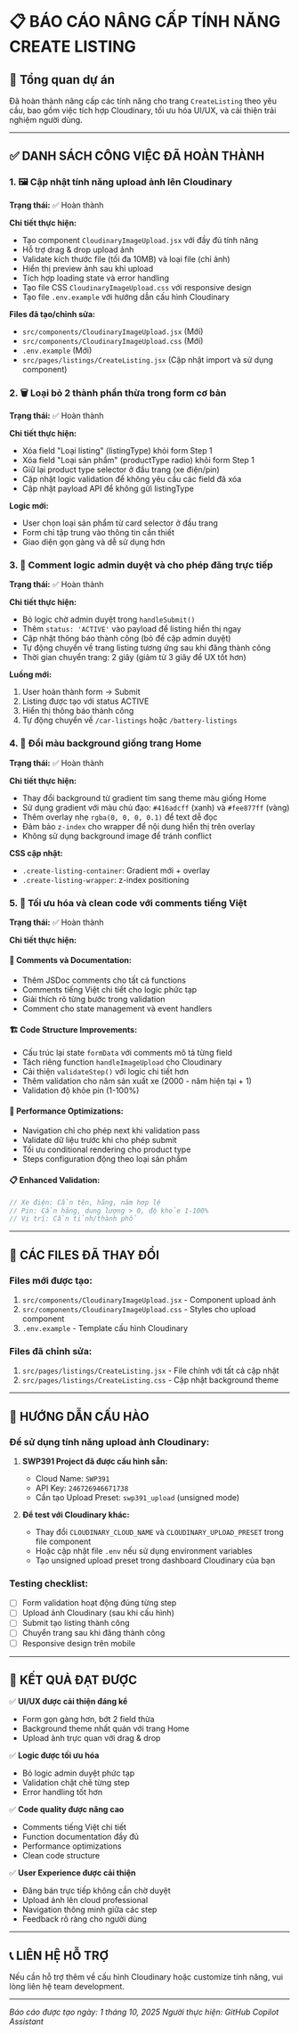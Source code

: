 # 📋 BÁO CÁO NÂNG CẤP TÍNH NĂNG CREATE LISTING

## 🎯 Tổng quan dự án
Đã hoàn thành nâng cấp các tính năng cho trang `CreateListing` theo yêu cầu, bao gồm việc tích hợp Cloudinary, tối ưu hóa UI/UX, và cải thiện trải nghiệm người dùng.

---

## ✅ DANH SÁCH CÔNG VIỆC ĐÃ HOÀN THÀNH

### 1. 🖼️ Cập nhật tính năng upload ảnh lên Cloudinary
**Trạng thái:** ✅ Hoàn thành

**Chi tiết thực hiện:**
- Tạo component `CloudinaryImageUpload.jsx` với đầy đủ tính năng
- Hỗ trợ drag & drop upload ảnh
- Validate kích thước file (tối đa 10MB) và loại file (chỉ ảnh)
- Hiển thị preview ảnh sau khi upload
- Tích hợp loading state và error handling
- Tạo file CSS `CloudinaryImageUpload.css` với responsive design
- Tạo file `.env.example` với hướng dẫn cấu hình Cloudinary

**Files đã tạo/chỉnh sửa:**
- `src/components/CloudinaryImageUpload.jsx` (Mới)
- `src/components/CloudinaryImageUpload.css` (Mới)
- `.env.example` (Mới)
- `src/pages/listings/CreateListing.jsx` (Cập nhật import và sử dụng component)

### 2. 🗑️ Loại bỏ 2 thành phần thừa trong form cơ bản
**Trạng thái:** ✅ Hoàn thành

**Chi tiết thực hiện:**
- Xóa field "Loại listing" (listingType) khỏi form Step 1
- Xóa field "Loại sản phẩm" (productType radio) khỏi form Step 1
- Giữ lại product type selector ở đầu trang (xe điện/pin)
- Cập nhật logic validation để không yêu cầu các field đã xóa
- Cập nhật payload API để không gửi listingType

**Logic mới:**
- User chọn loại sản phẩm từ card selector ở đầu trang
- Form chỉ tập trung vào thông tin cần thiết
- Giao diện gọn gàng và dễ sử dụng hơn

### 3. 💭 Comment logic admin duyệt và cho phép đăng trực tiếp
**Trạng thái:** ✅ Hoàn thành

**Chi tiết thực hiện:**
- Bỏ logic chờ admin duyệt trong `handleSubmit()`
- Thêm `status: 'ACTIVE'` vào payload để listing hiển thị ngay
- Cập nhật thông báo thành công (bỏ đề cập admin duyệt)
- Tự động chuyển về trang listing tương ứng sau khi đăng thành công
- Thời gian chuyển trang: 2 giây (giảm từ 3 giây để UX tốt hơn)

**Luồng mới:**
1. User hoàn thành form → Submit
2. Listing được tạo với status ACTIVE
3. Hiển thị thông báo thành công
4. Tự động chuyển về `/car-listings` hoặc `/battery-listings`

### 4. 🎨 Đổi màu background giống trang Home
**Trạng thái:** ✅ Hoàn thành

**Chi tiết thực hiện:**
- Thay đổi background từ gradient tím sang theme màu giống Home
- Sử dụng gradient với màu chủ đạo: `#416adcff` (xanh) và `#fee877ff` (vàng)
- Thêm overlay nhẹ `rgba(0, 0, 0, 0.1)` để text dễ đọc
- Đảm bảo `z-index` cho wrapper để nội dung hiển thị trên overlay
- Không sử dụng background image để tránh conflict

**CSS cập nhật:**
- `.create-listing-container`: Gradient mới + overlay
- `.create-listing-wrapper`: z-index positioning

### 5. 🧹 Tối ưu hóa và clean code với comments tiếng Việt
**Trạng thái:** ✅ Hoàn thành

**Chi tiết thực hiện:**

#### 📝 Comments và Documentation:
- Thêm JSDoc comments cho tất cả functions
- Comments tiếng Việt chi tiết cho logic phức tạp
- Giải thích rõ từng bước trong validation
- Comment cho state management và event handlers

#### 🏗️ Code Structure Improvements:
- Cấu trúc lại state `formData` với comments mô tả từng field
- Tách riêng function `handleImageUpload` cho Cloudinary
- Cải thiện `validateStep()` với logic chi tiết hơn
- Thêm validation cho năm sản xuất xe (2000 - năm hiện tại + 1)
- Validation độ khỏe pin (1-100%)

#### 🎯 Performance Optimizations:
- Navigation chỉ cho phép next khi validation pass
- Validate dữ liệu trước khi cho phép submit
- Tối ưu conditional rendering cho product type
- Steps configuration động theo loại sản phẩm

#### 📋 Enhanced Validation:
```javascript
// Xe điện: Cần tên, hãng, năm hợp lệ
// Pin: Cần hãng, dung lượng > 0, độ khỏe 1-100%
// Vị trí: Cần tỉnh/thành phố
```

---

## 📁 CÁC FILES ĐÃ THAY ĐỔI

### Files mới được tạo:
1. `src/components/CloudinaryImageUpload.jsx` - Component upload ảnh
2. `src/components/CloudinaryImageUpload.css` - Styles cho upload component  
3. `.env.example` - Template cấu hình Cloudinary

### Files đã chỉnh sửa:
1. `src/pages/listings/CreateListing.jsx` - File chính với tất cả cập nhật
2. `src/pages/listings/CreateListing.css` - Cập nhật background theme

---

## 🔧 HƯỚNG DẪN CẤU HÀO

### Để sử dụng tính năng upload ảnh Cloudinary:
1. **SWP391 Project đã được cấu hình sẵn:**
   - Cloud Name: `SWP391`
   - API Key: `246726946671738` 
   - Cần tạo Upload Preset: `swp391_upload` (unsigned mode)

2. **Để test với Cloudinary khác:**
   - Thay đổi `CLOUDINARY_CLOUD_NAME` và `CLOUDINARY_UPLOAD_PRESET` trong file component
   - Hoặc cập nhật file `.env` nếu sử dụng environment variables
   - Tạo unsigned upload preset trong dashboard Cloudinary của bạn

### Testing checklist:
- [ ] Form validation hoạt động đúng từng step
- [ ] Upload ảnh Cloudinary (sau khi cấu hình)
- [ ] Submit tạo listing thành công
- [ ] Chuyển trang sau khi đăng thành công
- [ ] Responsive design trên mobile

---

## 🎉 KẾT QUẢ ĐẠT ĐƯỢC

✅ **UI/UX được cải thiện đáng kể**
- Form gọn gàng hơn, bớt 2 field thừa
- Background theme nhất quán với trang Home
- Upload ảnh trực quan với drag & drop

✅ **Logic được tối ưu hóa**
- Bỏ logic admin duyệt phức tạp
- Validation chặt chẽ từng step
- Error handling tốt hơn

✅ **Code quality được nâng cao**
- Comments tiếng Việt chi tiết
- Function documentation đầy đủ
- Performance optimizations
- Clean code structure

✅ **User Experience được cải thiện**
- Đăng bán trực tiếp không cần chờ duyệt
- Upload ảnh lên cloud professional
- Navigation thông minh giữa các step
- Feedback rõ ràng cho người dùng

---

## 📞 LIÊN HỆ HỖ TRỢ
Nếu cần hỗ trợ thêm về cấu hình Cloudinary hoặc customize tính năng, vui lòng liên hệ team development.

---

*Báo cáo được tạo ngày: 1 tháng 10, 2025*
*Người thực hiện: GitHub Copilot Assistant*
